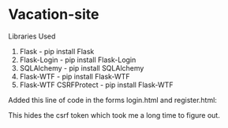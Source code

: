 # Vacation-site
Libraries Used
1. Flask - pip install Flask
2. Flask-Login - pip install Flask-Login
3. SQLAlchemy - pip install SQLAlchemy
4. Flask-WTF - pip install Flask-WTF
5. Flask-WTF CSRFProtect - pip install Flask-WTF


Added this line of code in the forms login.html and register.html:
<input type="hidden" name="csrf_token" value="{{ csrf_token() }}">

This hides the csrf token which took me a long time to figure out.